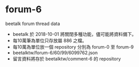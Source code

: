 # forum-6

beetalk forum thread data 

  - beetalk 於 2018-10-01 將關閉多種功能，儘可能將資料備下。
  - 每10萬筆為單位只存放屬 886 之檔。
  - 每10萬為單位放一個 repository 分別為 forum-0 至 forum-9
  - beetalktw/forum-6/60/99/6099762.json
  - 留言資料將存於 beetalktw/comment-6 的 repository

